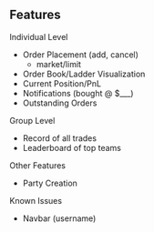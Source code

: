 ## Features

Individual Level
* Order Placement (add, cancel)
    * market/limit
* Order Book/Ladder Visualization
* Current Position/PnL
* Notifications (bought @ $___)
* Outstanding Orders

Group Level
* Record of all trades
* Leaderboard of top teams

Other Features
* Party Creation

Known Issues
* Navbar (username)